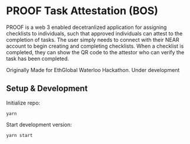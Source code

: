 # PROOF Task Attestation (BOS)

PROOF is a web 3 enabled decetranlized application for assigning checklists to individuals, such that approved individuals can attest to the completion of tasks. The user simply needs to connect with their NEAR account to begin creating and completing checklists. When a checklist is completed, they 
can show the QR code to the attestor who can verify the task has been completed. 

Originally Made for EthGlobal Waterloo Hackathon. Under development 

## Setup & Development

Initialize repo:

```
yarn
```

Start development version:

```
yarn start
```





